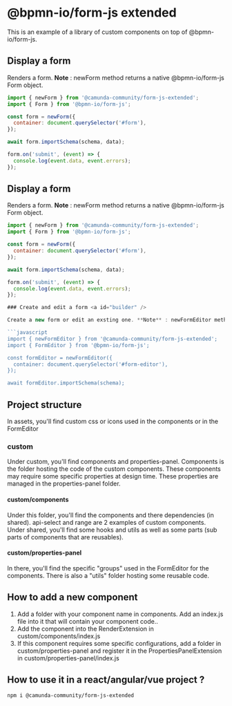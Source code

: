 # @bpmn-io/form-js extended

This is an example of a library of custom components on top of @bpmn-io/form-js.

## Display a form <a id="viewer" />

Renders a form. **Note** : newForm method returns a native @bpmn-io/form-js Form object.

```javascript
import { newForm } from '@camunda-community/form-js-extended';
import { Form } from '@bpmn-io/form-js';

const form = newForm({
  container: document.querySelector('#form'),
});

await form.importSchema(schema, data);

form.on('submit', (event) => {
  console.log(event.data, event.errors);
});
```

## Display a form <a id="viewer" />

Renders a form. **Note** : newForm method returns a native @bpmn-io/form-js Form object.

```javascript
import { newForm } from '@camunda-community/form-js-extended';
import { Form } from '@bpmn-io/form-js';

const form = newForm({
  container: document.querySelector('#form'),
});

await form.importSchema(schema, data);

form.on('submit', (event) => {
  console.log(event.data, event.errors);
});

### Create and edit a form <a id="builder" />

Create a new form or edit an exsting one. **Note** : newFormEditor method returns a native @bpmn-io/form-js FormEditor object.

```javascript
import { newFormEditor } from '@camunda-community/form-js-extended';
import { FormEditor } from '@bpmn-io/form-js';

const formEditor = newFormEditor({
  container: document.querySelector('#form-editor'),
});

await formEditor.importSchema(schema);
```

## Project structure

In assets, you'll find custom css or icons used in the components or in the FormEditor

### custom

Under custom, you'll find components and properties-panel. Components is the folder hosting the code of the custom components. 
These components may require some specific properties at design time. These properties are managed in the properties-panel folder.

#### custom/components

Under this folder, you'll find the components and there dependencies (in shared). api-select and range are 2 examples of custom components.
Under shared, you'll find some hooks and utils as well as some parts (sub parts of components that are reusables).


#### custom/properties-panel

In there, you'll find the specific "groups" used in the FormEditor for the components. There is also a "utils" folder hosting some reusable code.

## How to add a new component

1. Add a folder with your component name in components. Add an index.js file into it that will contain your component code..
2. Add the component into the RenderExtension in custom/components/index.js
3. If this component requires some specific configurations, add a folder in custom/properties-panel and register it in the PropertiesPanelExtension in custom/properties-panel/index.js

## How to use it in a react/angular/vue project ?

```bash
npm i @camunda-community/form-js-extended
```